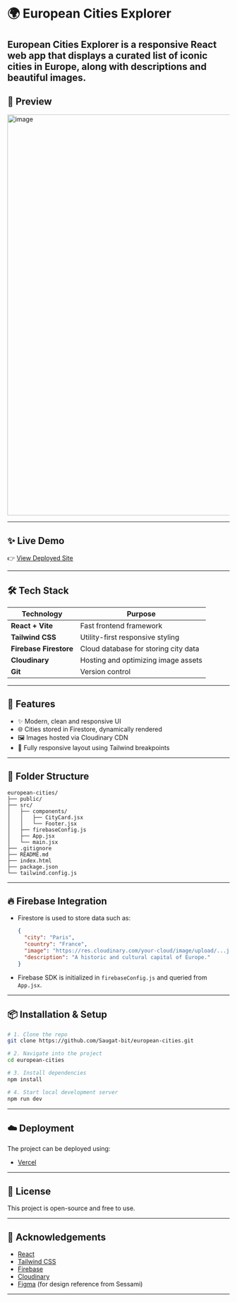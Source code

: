 # 🌍 European Cities Explorer

European Cities Explorer is a responsive React web app that displays a curated list of iconic cities in Europe, along with descriptions and beautiful images.
---

## 📸 Preview
<img width="1919" height="909" alt="image" src="https://github.com/user-attachments/assets/13282e06-0f0b-4111-a874-57f379e2d4df" />

---

## ✨ Live Demo

👉 [View Deployed Site](https://european-cities.vercel.app/)

---

## 🛠 Tech Stack

| Technology             | Purpose                              |
| ---------------------- | ------------------------------------ |
| **React + Vite**       | Fast frontend framework              |
| **Tailwind CSS**       | Utility-first responsive styling     |
| **Firebase Firestore** | Cloud database for storing city data |
| **Cloudinary**         | Hosting and optimizing image assets  |
| **Git**                | Version control                      |

---

## 🧹 Features

* ✨ Modern, clean and responsive UI
* 🌐 Cities stored in Firestore, dynamically rendered
* 🖼️ Images hosted via Cloudinary CDN
* 📱 Fully responsive layout using Tailwind breakpoints

---

## 📂 Folder Structure

```
european-cities/
├── public/
├── src/
│   ├── components/
│   │   ├── CityCard.jsx
│   │   └── Footer.jsx
│   ├── firebaseConfig.js
│   ├── App.jsx
│   └── main.jsx
├── .gitignore
├── README.md
├── index.html
├── package.json
└── tailwind.config.js
```

---

## 🔥 Firebase Integration

* Firestore is used to store data such as:

  ```json
  {
    "city": "Paris",
    "country": "France",
    "image": "https://res.cloudinary.com/your-cloud/image/upload/...jpg",
    "description": "A historic and cultural capital of Europe."
  }
  ```

* Firebase SDK is initialized in `firebaseConfig.js` and queried from `App.jsx`.

---

## 📦 Installation & Setup

```bash
# 1. Clone the repo
git clone https://github.com/Saugat-bit/european-cities.git

# 2. Navigate into the project
cd european-cities

# 3. Install dependencies
npm install

# 4. Start local development server
npm run dev
```

---

## ☁️ Deployment

The project can be deployed using:

* [Vercel](https://vercel.com/)

---

## 📝 License

This project is open-source and free to use.

---

## 🙌 Acknowledgements

* [React](https://reactjs.org/)
* [Tailwind CSS](https://tailwindcss.com/)
* [Firebase](https://firebase.google.com/)
* [Cloudinary](https://cloudinary.com/)
* [Figma](https://figma.com/) (for design reference from Sessami)

---
